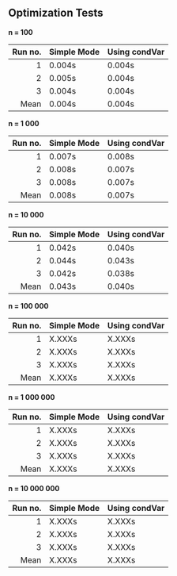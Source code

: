 Optimization Tests
------------------

**n = 100**

| Run no. | Simple Mode | Using condVar |
| ------: | :---------- | :------------ |
| 1       | 0.004s      | 0.004s	    	|
| 2       | 0.005s      | 0.004s	    	|
| 3       | 0.004s		  | 0.004s	    	|
| Mean    | 0.004s	    | 0.004s	    	|


**n = 1 000**

| Run no. | Simple Mode | Using condVar |
| ------: | :---------- | :------------ |
| 1       | 0.007s      | 0.008s	    	|
| 2       | 0.008s      | 0.007s	    	|
| 3       | 0.008s      | 0.007s	    	|
| Mean    | 0.008s      | 0.007s	    	|


**n = 10 000**

| Run no. | Simple Mode | Using condVar |
| ------: | :---------- | :------------ |
| 1       | 0.042s      | 0.040s	    	|
| 2       | 0.044s      | 0.043s	    	|
| 3       | 0.042s      | 0.038s	    	|
| Mean    | 0.043s      | 0.040s	    	|


**n = 100 000**

| Run no. | Simple Mode | Using condVar |
| ------: | :---------- | :------------ |
| 1       | X.XXXs      | X.XXXs	    	|
| 2       | X.XXXs      | X.XXXs	    	|
| 3       | X.XXXs      | X.XXXs	    	|
| Mean    | X.XXXs      | X.XXXs	    	|


**n = 1 000 000**

| Run no. | Simple Mode | Using condVar |
| ------: | :---------- | :------------ |
| 1       | X.XXXs      | X.XXXs	    	|
| 2       | X.XXXs      | X.XXXs	    	|
| 3       | X.XXXs      | X.XXXs	    	|
| Mean    | X.XXXs      | X.XXXs	    	|


**n = 10 000 000**

| Run no. | Simple Mode | Using condVar |
| ------: | :---------- | :------------ |
| 1       | X.XXXs      | X.XXXs	    	|
| 2       | X.XXXs      | X.XXXs	    	|
| 3       | X.XXXs      | X.XXXs	    	|
| Mean    | X.XXXs      | X.XXXs	    	|

